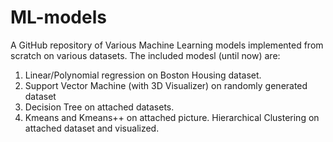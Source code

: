 # ML-models
A GitHub repository of Various Machine Learning models implemented from scratch on various datasets.
The included modesl (until now) are:
1. Linear/Polynomial regression on Boston Housing dataset.
2. Support Vector Machine (with 3D Visualizer) on randomly generated dataset
3. Decision Tree on attached datasets.
4. Kmeans and Kmeans++ on attached picture. Hierarchical Clustering on attached dataset and visualized.
